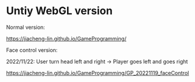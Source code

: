 # Untiy WebGL version

Normal version:

https://jiacheng-lin.github.io/GameProgramming/

Face control version: 

2022/11/22: User turn head left and right -> Player goes left and goes right 

https://jiacheng-lin.github.io/GameProgramming/GP_20221119_faceControl


